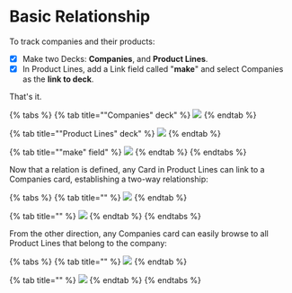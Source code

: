 # Basic Relationship

To track companies and their products:

* [x] Make two Decks: **Companies**, and **Product Lines**.
* [x] In Product Lines, add a Link field called "**make**" and select Companies as the **link to deck**.

That's it.

{% tabs %}
{% tab title="\"Companies\" deck" %}
![](../../.gitbook/assets/simulator-screen-shot-iphone-11-pro-2019-11-12-at-21.12.50.png)
{% endtab %}

{% tab title="\"Product Lines\" deck" %}
![](../../.gitbook/assets/simulator-screen-shot-iphone-11-pro-2019-11-12-at-21.15.09.png)
{% endtab %}

{% tab title="\"make\" field" %}
![](../../.gitbook/assets/simulator-screen-shot-iphone-11-pro-2019-11-12-at-21.14.13.png)
{% endtab %}
{% endtabs %}

Now that a relation is defined, any Card in Product Lines can link to a Companies card, establishing a two-way relationship:

{% tabs %}
{% tab title="" %}
![](../../.gitbook/assets/simulator-screen-shot-iphone-11-pro-2019-11-12-at-21.35.38.png)
{% endtab %}

{% tab title="" %}
![](../../.gitbook/assets/simulator-screen-shot-iphone-11-pro-2019-11-12-at-21.17.50.png)
{% endtab %}
{% endtabs %}

From the other direction, any Companies card can easily browse to all Product Lines that belong to the company:

{% tabs %}
{% tab title="" %}
![](../../.gitbook/assets/simulator-screen-shot-iphone-11-pro-2019-11-12-at-21.20.39.png)
{% endtab %}

{% tab title="" %}
![](../../.gitbook/assets/simulator-screen-shot-iphone-11-pro-2019-11-12-at-21.26.00%20%281%29.png)
{% endtab %}
{% endtabs %}

